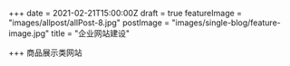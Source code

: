 +++
date = 2021-02-21T15:00:00Z
draft = true
featureImage = "images/allpost/allPost-8.jpg"
postImage = "images/single-blog/feature-image.jpg"
title = "企业网站建设"

+++
商品展示类网站
